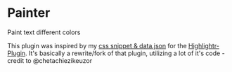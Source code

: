 # Painter
Paint text different colors

This plugin was inspired by my [css snippet & data.json](https://github.com/chetachiezikeuzor/Highlightr-Plugin/issues/61) for the [Highlightr-Plugin](https://github.com/chetachiezikeuzor/Highlightr-Plugin).
It's basically a rewrite/fork of that plugin, utilizing a lot of it's code - credit to @chetachiezikeuzor